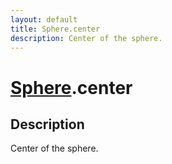 ```yaml
---
layout: default
title: Sphere.center
description: Center of the sphere.
---
```

# [Sphere]({{site.url}}/Pages/Reference/Sphere.html).center

## Description
Center of the sphere.

